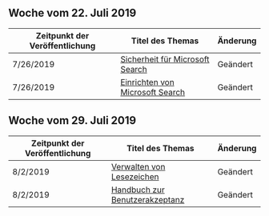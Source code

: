 <!-- This file is generated automatically each week. Changes made to this file will be overwritten.-->




## <a name="week-of-july-22-2019"></a>Woche vom 22. Juli 2019


| Zeitpunkt der Veröffentlichung |Titel des Themas | Änderung |
|------|------------|--------|
| 7/26/2019 | [Sicherheit für Microsoft Search](/MicrosoftSearch/security) | Geändert |
| 7/26/2019 | [Einrichten von Microsoft Search](/MicrosoftSearch/setup-microsoft-search) | Geändert |


## <a name="week-of-july-29-2019"></a>Woche vom 29. Juli 2019


| Zeitpunkt der Veröffentlichung |Titel des Themas | Änderung |
|------|------------|--------|
| 8/2/2019 | [Verwalten von Lesezeichen](/MicrosoftSearch/manage-bookmarks) | Geändert |
| 8/2/2019 | [Handbuch zur Benutzerakzeptanz](/MicrosoftSearch/user-adoption-guide) | Geändert |
